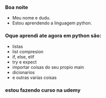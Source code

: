 ### Boa noite 

- Meu nome e dudu.
- Estou aprendendo a linguagem python.
### Oque aprendi ate agora em python são:
- listas
- list compresion
- if, else, elif
- try e expect
- importar coisas do seu propio main
- dicionarios
- e outras varias coisas
### estou fazendo curso na udemy
  
